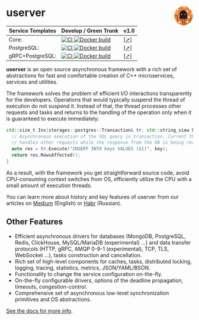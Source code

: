 # userver [<img src="./scripts/docs/logo.svg" align='right' width="10%">](https://userver.tech/)

| Service Templates | Develop / Green Trunk  | v1.0 |
|------------------------|-----|-----|
| Core: | [![CI](https://github.com/userver-framework/service_template/actions/workflows/ci.yml/badge.svg) ![Docker build](https://github.com/userver-framework/service_template/actions/workflows/docker.yaml/badge.svg)](https://github.com/userver-framework/service_template/) | [[➚]](https://github.com/userver-framework/service_template/tree/v1.0.x) |
| PostgreSQL: | [![CI](https://github.com/userver-framework/pg_service_template/actions/workflows/ci.yml/badge.svg) ![Docker build](https://github.com/userver-framework/pg_service_template/actions/workflows/docker.yaml/badge.svg)](https://github.com/userver-framework/pg_service_template/) | [[➚]](https://github.com/userver-framework/pg_service_template/tree/v1.0.x) |
| gRPC+PostgreSQL: | [![CI](https://github.com/userver-framework/pg_grpc_service_template/actions/workflows/ci.yml/badge.svg) ![Docker build](https://github.com/userver-framework/pg_grpc_service_template/actions/workflows/docker.yaml/badge.svg)](https://github.com/userver-framework/pg_grpc_service_template) | [[➚]](https://github.com/userver-framework/pg_grpc_service_template/tree/v1.0.x) |

**userver** is an open source asynchronous framework with a rich set of abstractions
for fast and comfortable creation of C++ microservices, services and utilities.

The framework solves the problem of efficient I/O interactions transparently for
the developers. Operations that would typically suspend the thread of 
execution do not suspend it. Instead of that, the thread processes other
requests and tasks and returns to the handling of the operation only when it is
guaranteed to execute immediately: 

```cpp
std::size_t Ins(storages::postgres::Transaction& tr, std::string_view key) {
  // Asynchronous execution of the SQL query in transaction. Current thread
  // handles other requests while the response from the DB is being received:
  auto res = tr.Execute("INSERT INTO keys VALUES ($1)", key);
  return res.RowsAffected();
}
```

As a result, with the framework you get straightforward source code,
avoid CPU-consuming context switches from OS, efficiently
utilize the CPU with a small amount of execution threads.


You can learn more about history and key features of userver from our articles 
on [Medium](https://medium.com/p/d5d9c4204dc2) (English) 
or [Habr](https://habr.com/post/674902) (Russian).

## Other Features

* Efficient asynchronous drivers for databases (MongoDB, PostgreSQL, Redis,
  ClickHouse, MySQL/MariaDB (experimental) ...) and data transfer protocols
  (HTTP, gRPC, AMQP 0-9-1 (experimental), TCP, TLS, WebSocket ...), tasks
  construction and cancellation.
* Rich set of high-level components for caches, tasks, distributed locking,
  logging, tracing, statistics, metrics, JSON/YAML/BSON.
* Functionality to change the service configuration on-the-fly.
* On-the-fly configurable drivers, options of the deadline propagation,
  timeouts, congestion-control.
* Comprehensive set of asynchronous low-level synchronization primitives and
  OS abstractions. 


[See the docs for more info](https://userver.tech/de/d6a/md_en_2index.html).
